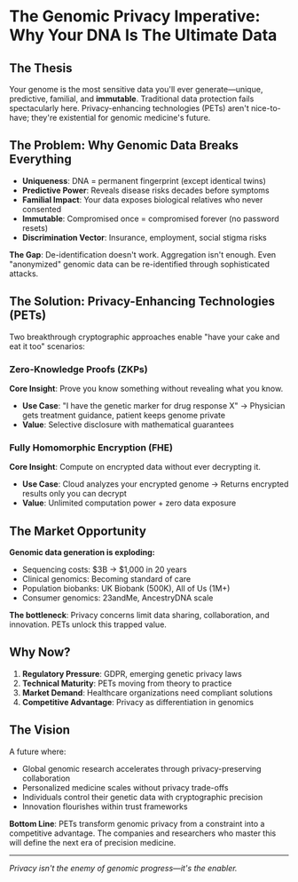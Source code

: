 # The Genomic Privacy Imperative: Why Your DNA Is The Ultimate Data

## The Thesis
Your genome is the most sensitive data you'll ever generate—unique, predictive, familial, and **immutable**. Traditional data protection fails spectacularly here. Privacy-enhancing technologies (PETs) aren't nice-to-have; they're existential for genomic medicine's future.

## The Problem: Why Genomic Data Breaks Everything
- **Uniqueness**: DNA = permanent fingerprint (except identical twins)
- **Predictive Power**: Reveals disease risks decades before symptoms 
- **Familial Impact**: Your data exposes biological relatives who never consented
- **Immutable**: Compromised once = compromised forever (no password resets)
- **Discrimination Vector**: Insurance, employment, social stigma risks

**The Gap**: De-identification doesn't work. Aggregation isn't enough. Even "anonymized" genomic data can be re-identified through sophisticated attacks.

## The Solution: Privacy-Enhancing Technologies (PETs)
Two breakthrough cryptographic approaches enable "have your cake and eat it too" scenarios:

### Zero-Knowledge Proofs (ZKPs)
**Core Insight**: Prove you know something without revealing what you know.
- **Use Case**: "I have the genetic marker for drug response X" → Physician gets treatment guidance, patient keeps genome private
- **Value**: Selective disclosure with mathematical guarantees

### Fully Homomorphic Encryption (FHE) 
**Core Insight**: Compute on encrypted data without ever decrypting it.
- **Use Case**: Cloud analyzes your encrypted genome → Returns encrypted results only you can decrypt
- **Value**: Unlimited computation power + zero data exposure

## The Market Opportunity
**Genomic data generation is exploding:**
- Sequencing costs: $3B → $1,000 in 20 years
- Clinical genomics: Becoming standard of care
- Population biobanks: UK Biobank (500K), All of Us (1M+)
- Consumer genomics: 23andMe, AncestryDNA scale

**The bottleneck**: Privacy concerns limit data sharing, collaboration, and innovation. PETs unlock this trapped value.

## Why Now?
1. **Regulatory Pressure**: GDPR, emerging genetic privacy laws
2. **Technical Maturity**: PETs moving from theory to practice
3. **Market Demand**: Healthcare organizations need compliant solutions
4. **Competitive Advantage**: Privacy as differentiation in genomics

## The Vision
A future where:
- Global genomic research accelerates through privacy-preserving collaboration
- Personalized medicine scales without privacy trade-offs
- Individuals control their genetic data with cryptographic precision
- Innovation flourishes within trust frameworks

**Bottom Line**: PETs transform genomic privacy from a constraint into a competitive advantage. The companies and researchers who master this will define the next era of precision medicine.

---
*Privacy isn't the enemy of genomic progress—it's the enabler.* 